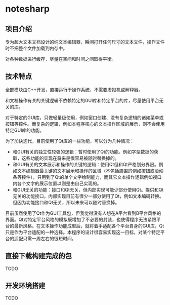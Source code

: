 # notesharp


## 项目介绍
专为超大文本文档设计的纯文本编辑器，瞬间打开任何尺寸的文本文件，操作文件时不把整个文件加载到内存中。

对各种数据进行缓存，尽量在空间和时间之间取得平衡。

## 技术特点

全部模块由C++开发，直接运行于操作系统，不需要虚拟机或解释器。

和文档操作有关的关键逻辑不依赖特定的GUI库和特定平台的库，尽量使用平台无关的库。

对于特定的GUI库，只做轻量级使用，例如窗口创建、没有复杂逻辑的诸如菜单或按钮等控件。而复杂的逻辑，例如本程序核心的文本操作区域的展示，则不会使用特定GUI库的功能。

为了加快迭代，目前使用了Qt库的一些功能，可以分为几种情况：

* 和GUI有关的独立性较强的逻辑：暂时使用了Qt的功能。例如字型数据的获取，这些功能的实现在将来是很容易被随时替换掉的。
* 和GUI有关的文本展示和操作的关键的逻辑：使用Qt但和Qt严格划分界限。例如文本编辑器最关键的文本展示和操作的区域（不包括周围的例如按钮或滚动条等控件），只用到了Qt的单个文字绘制能力，而其它文本操作逻辑例如视口内各个文字的展示位置以则是由自己实现的。
* 和GUI无关的功能：接口和Qt无关，但内部实现可能少部分使用Qt。提供和Qt无关的功能接口，内部实现目前有很少一部分使用了Qt，例如文本编码转换。但因为功能接口和Qt无关，所以未来可以随时替换掉。

目前虽然使用了Qt作为GUI工具包，但我觉得没有人想在A平台看到B平台风格的界面。Qt对特定平台风格的模拟既增加了不必要的封装，也使得程序无法紧跟平台的最新风格。在文本操作功能成型后，就将着手适配各个平台自身的GUI库，Qt只是作为平台适配的一种选择。本程序的设计很容易实现这一目标，对某个特定平台的适配只需一周左右的很短时间。


## 直接下载构建完成的包

TODO

## 开发环境搭建

TODO

